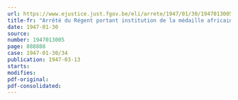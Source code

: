 ```yaml
---
url: https://www.ejustice.just.fgov.be/eli/arrete/1947/01/30/1947013005/justel
title-fr: "Arrêté du Régent portant institution de la médaille africaine de la guerre 1940-1945 et de la médaille de l'effort de guerre colonial 1940-1945"
date: 1947-01-30
source:
number: 1947013005
page: 888888
case: 1947-01-30/34
publication: 1947-03-13
starts:
modifies:
pdf-original:
pdf-consolidated:
---
```



